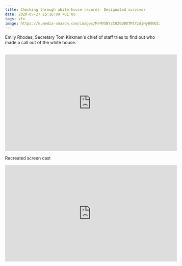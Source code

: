```yaml
---
title: Checking through white house records- Designated survivor
date: 2020-07-27 15:16:00 +01:00
tags: vfx
image: https://m.media-amazon.com/images/M/MV5BYzI0ZGU0OTMtYzdjNy00NDIxLTljZGQtNjJlNTQzZTlmZmVmXkEyXkFqcGdeQXVyNjc5Mjg0NjU@._V1_SY1000_CR0,0,1492,1000_AL_.jpg
---
```


Emily Rhodes, Secretary Tom Kirkman's chief of staff tries to find out who made a call out of the white house.

<br/>

<center>
<iframe width="560" height="315" src="https://www.youtube.com/embed/Mny_P4rl3Io" frameborder="0" allow="accelerometer; autoplay; encrypted-media; gyroscope; picture-in-picture" allowfullscreen></iframe>
</center>



Recreated screen cast

<center>
<iframe width="560" height="315" src="https://www.youtube.com/embed/i2m7wiwnNf4" frameborder="0" allow="accelerometer; autoplay; encrypted-media; gyroscope; picture-in-picture" allowfullscreen></iframe>
</center>